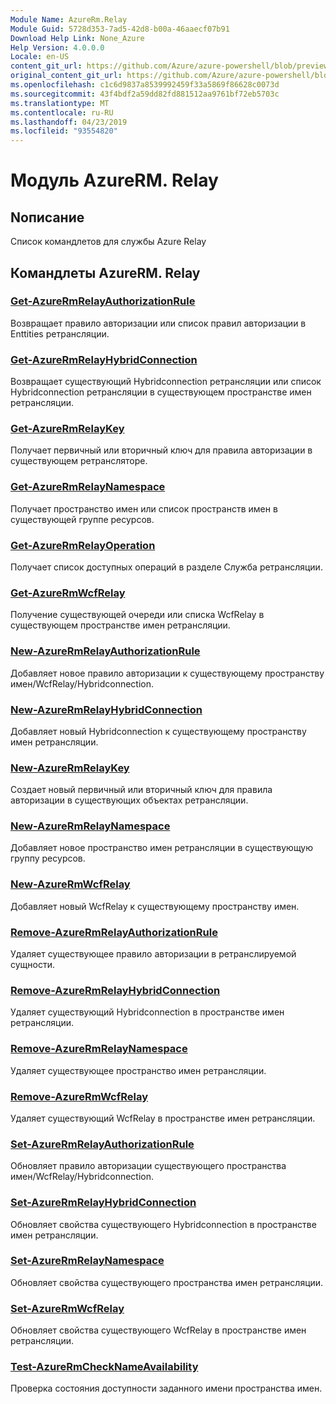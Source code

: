 ```yaml
---
Module Name: AzureRm.Relay
Module Guid: 5728d353-7ad5-42d8-b00a-46aaecf07b91
Download Help Link: None_Azure
Help Version: 4.0.0.0
Locale: en-US
content_git_url: https://github.com/Azure/azure-powershell/blob/preview/src/ResourceManager/Relay/Commands.Relay/help/AzureRM.Relay.md
original_content_git_url: https://github.com/Azure/azure-powershell/blob/preview/src/ResourceManager/Relay/Commands.Relay/help/AzureRM.Relay.md
ms.openlocfilehash: c1c6d9837a8539992459f33a5869f86628c0073d
ms.sourcegitcommit: 43f4bdf2a59dd82fd881512aa9761bf72eb5703c
ms.translationtype: MT
ms.contentlocale: ru-RU
ms.lasthandoff: 04/23/2019
ms.locfileid: "93554820"
---
```

# Модуль AzureRM. Relay
## Nописание
Список командлетов для службы Azure Relay

## Командлеты AzureRM. Relay
### [Get-AzureRmRelayAuthorizationRule](Get-AzureRmRelayAuthorizationRule.md)
Возвращает правило авторизации или список правил авторизации в Enttities ретрансляции.

### [Get-AzureRmRelayHybridConnection](Get-AzureRmRelayHybridConnection.md)
Возвращает существующий Hybridconnection ретрансляции или список Hybridconnection ретрансляции в существующем пространстве имен ретрансляции.

### [Get-AzureRmRelayKey](Get-AzureRmRelayKey.md)
Получает первичный или вторичный ключ для правила авторизации в существующем ретрансляторе.

### [Get-AzureRmRelayNamespace](Get-AzureRmRelayNamespace.md)
Получает пространство имен или список пространств имен в существующей группе ресурсов.

### [Get-AzureRmRelayOperation](Get-AzureRmRelayOperation.md)
Получает список доступных операций в разделе Служба ретрансляции.

### [Get-AzureRmWcfRelay](Get-AzureRmWcfRelay.md)
Получение существующей очереди или списка WcfRelay в существующем пространстве имен ретрансляции.

### [New-AzureRmRelayAuthorizationRule](New-AzureRmRelayAuthorizationRule.md)
Добавляет новое правило авторизации к существующему пространству имен/WcfRelay/Hybridconnection.

### [New-AzureRmRelayHybridConnection](New-AzureRmRelayHybridConnection.md)
Добавляет новый Hybridconnection к существующему пространству имен ретрансляции.

### [New-AzureRmRelayKey](New-AzureRmRelayKey.md)
Создает новый первичный или вторичный ключ для правила авторизации в существующих объектах ретрансляции.

### [New-AzureRmRelayNamespace](New-AzureRmRelayNamespace.md)
Добавляет новое пространство имен ретрансляции в существующую группу ресурсов.

### [New-AzureRmWcfRelay](New-AzureRmWcfRelay.md)
Добавляет новый WcfRelay к существующему пространству имен.

### [Remove-AzureRmRelayAuthorizationRule](Remove-AzureRmRelayAuthorizationRule.md)
Удаляет существующее правило авторизации в ретранслируемой сущности.

### [Remove-AzureRmRelayHybridConnection](Remove-AzureRmRelayHybridConnection.md)
Удаляет существующий Hybridconnection в пространстве имен ретрансляции.

### [Remove-AzureRmRelayNamespace](Remove-AzureRmRelayNamespace.md)
Удаляет существующее пространство имен ретрансляции.

### [Remove-AzureRmWcfRelay](Remove-AzureRmWcfRelay.md)
Удаляет существующий WcfRelay в пространстве имен ретрансляции.

### [Set-AzureRmRelayAuthorizationRule](Set-AzureRmRelayAuthorizationRule.md)
Обновляет правило авторизации существующего пространства имен/WcfRelay/Hybridconnection.

### [Set-AzureRmRelayHybridConnection](Set-AzureRmRelayHybridConnection.md)
Обновляет свойства существующего Hybridconnection в пространстве имен ретрансляции.

### [Set-AzureRmRelayNamespace](Set-AzureRmRelayNamespace.md)
Обновляет свойства существующего пространства имен ретрансляции.

### [Set-AzureRmWcfRelay](Set-AzureRmWcfRelay.md)
Обновляет свойства существующего WcfRelay в пространстве имен ретрансляции.

### [Test-AzureRmCheckNameAvailability](Test-AzureRmCheckNameAvailability.md)
Проверка состояния доступности заданного имени пространства имен.

